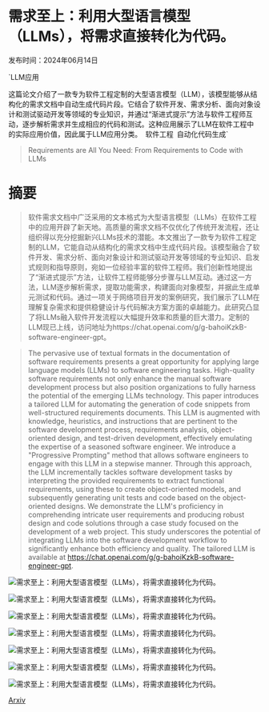 # 需求至上：利用大型语言模型（LLMs），将需求直接转化为代码。

发布时间：2024年06月14日

`LLM应用

这篇论文介绍了一款专为软件工程定制的大型语言模型（LLM），该模型能够从结构化的需求文档中自动生成代码片段。它结合了软件开发、需求分析、面向对象设计和测试驱动开发等领域的专业知识，并通过“渐进式提示”方法与软件工程师互动，逐步解析需求并生成相应的代码和测试。这种应用展示了LLM在软件工程中的实际应用价值，因此属于LLM应用分类。` `软件工程` `自动化代码生成`

> Requirements are All You Need: From Requirements to Code with LLMs

# 摘要

> 软件需求文档中广泛采用的文本格式为大型语言模型（LLMs）在软件工程中的应用开辟了新天地。高质量的需求文档不仅优化了传统开发流程，还让组织得以充分挖掘新兴LLMs技术的潜能。本文推出了一款专为软件工程定制的LLM，它能自动从结构化的需求文档中生成代码片段。该模型融合了软件开发、需求分析、面向对象设计和测试驱动开发等领域的专业知识、启发式规则和指导原则，宛如一位经验丰富的软件工程师。我们创新性地提出了“渐进式提示”方法，让软件工程师能够分步骤与LLM互动。通过这一方法，LLM逐步解析需求，提取功能需求，构建面向对象模型，并据此生成单元测试和代码。通过一项关于网络项目开发的案例研究，我们展示了LLM在理解复杂需求和提供稳健设计与代码解决方案方面的卓越能力。此研究凸显了将LLMs融入软件开发流程以大幅提升效率和质量的巨大潜力。定制的LLM现已上线，访问地址为https://chat.openai.com/g/g-bahoiKzkB-software-engineer-gpt。

> The pervasive use of textual formats in the documentation of software requirements presents a great opportunity for applying large language models (LLMs) to software engineering tasks. High-quality software requirements not only enhance the manual software development process but also position organizations to fully harness the potential of the emerging LLMs technology. This paper introduces a tailored LLM for automating the generation of code snippets from well-structured requirements documents. This LLM is augmented with knowledge, heuristics, and instructions that are pertinent to the software development process, requirements analysis, object-oriented design, and test-driven development, effectively emulating the expertise of a seasoned software engineer. We introduce a "Progressive Prompting" method that allows software engineers to engage with this LLM in a stepwise manner. Through this approach, the LLM incrementally tackles software development tasks by interpreting the provided requirements to extract functional requirements, using these to create object-oriented models, and subsequently generating unit tests and code based on the object-oriented designs. We demonstrate the LLM's proficiency in comprehending intricate user requirements and producing robust design and code solutions through a case study focused on the development of a web project. This study underscores the potential of integrating LLMs into the software development workflow to significantly enhance both efficiency and quality. The tailored LLM is available at https://chat.openai.com/g/g-bahoiKzkB-software-engineer-gpt.

![需求至上：利用大型语言模型（LLMs），将需求直接转化为代码。](../../../paper_images/2406.10101/x1.png)

![需求至上：利用大型语言模型（LLMs），将需求直接转化为代码。](../../../paper_images/2406.10101/x2.png)

![需求至上：利用大型语言模型（LLMs），将需求直接转化为代码。](../../../paper_images/2406.10101/x3.png)

![需求至上：利用大型语言模型（LLMs），将需求直接转化为代码。](../../../paper_images/2406.10101/x4.png)

![需求至上：利用大型语言模型（LLMs），将需求直接转化为代码。](../../../paper_images/2406.10101/x5.png)

![需求至上：利用大型语言模型（LLMs），将需求直接转化为代码。](../../../paper_images/2406.10101/x6.png)

![需求至上：利用大型语言模型（LLMs），将需求直接转化为代码。](../../../paper_images/2406.10101/x7.png)

[Arxiv](https://arxiv.org/abs/2406.10101)